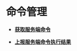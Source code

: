 # 命令管理<a name="sms_api_0035"></a>

-   **[获取服务端命令](获取服务端命令.md)**  

-   **[上报服务端命令执行结果](上报服务端命令执行结果.md)**  


